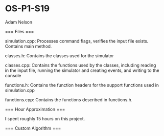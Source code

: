 # OS-P1-S19
Adam Nelson


=== Files ===

simulation.cpp: Processes command flags, verifies the input file exists. Contains main method.


classes.h: Contains the classes used for the simulator


classes.cpp: Contains the functions used by the classes, including reading in the input file, running the simulator and creating events, and writing to the console


functions.h: Contains the function headers for the support functions used in simulation.cpp


functions.cpp: Contains the functions described in functions.h.


=== Hour Approximation ===

I spent roughly 15 hours on this project.

=== Custom Algorithm ===


